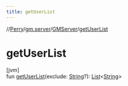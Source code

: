 ```yaml
---
title: getUserList
---
```

//[Perry](../../../index.html)/[gm.server](../index.html)/[GMServer](index.html)/[getUserList](get-user-list.html)



# getUserList



[jvm]\
fun [getUserList](get-user-list.html)(exclude: [String](https://kotlinlang.org/api/latest/jvm/stdlib/kotlin/-string/index.html)?): [List](https://kotlinlang.org/api/latest/jvm/stdlib/kotlin.collections/-list/index.html)&lt;[String](https://kotlinlang.org/api/latest/jvm/stdlib/kotlin/-string/index.html)&gt;




